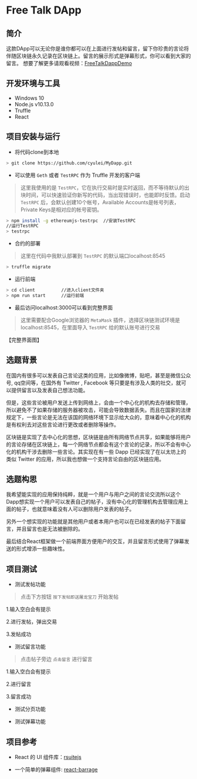 # Free Talk DApp
## 简介
这款DApp可以无论你是谁你都可以在上面进行发帖和留言，留下你珍贵的言论将伴随区块链永久记录在区块链上。留言的展示形式是弹幕形式，你可以看到大家的留言。
想要了解更多请观看视频：[FreeTalkDappDemo][1]

## 开发环境与工具
- Windows 10
- Node.js v10.13.0
- Truffle
- React

## 项目安装与运行
 - 将代码clone到本地
 
 ```bash
> git clone https://github.com/cyulei/MyDapp.git
 ```
 - 可以使用 `Geth` 或者 `TestRPC` 作为 Truffle 开发的客户端
 > 这里我使用的是 `TestRPC`，它在执行交易时是实时返回，而不等待默认的出块时间，可以快速验证你新写的代码，当出现错误时，也能即时反馈。启动 `TestRPC` 后，会默认创建10个帐号，Available Accounts是帐号列表，Private Keys是相对应的帐号密钥。

```bash 
> npm install -g ethereumjs-testrpc  //安装TestRPC
//运行TestRPC
> testrpc
```
- 合约的部署
> 这里在代码中我默认部署到 `TestRPC` 的默认端口localhost:8545
```bash 
> truffle migrate
```
- 运行前端

```bash
> cd client          //进入client文件夹
> npm run start      //运行前端
```
- 最后访问localhost:3000可以看到完整界面
> 这里需要配合Google浏览器的 `MetaMask` 插件，选择区块链测试环境是localhost:8545，在里面导入 `TestRPC` 给的默认账号进行交易

【完整界面图】

## 选题背景
在国内有很多可以发表自己言论这类的应用，比如像微博，贴吧，甚至是微信公众号, qq空间等，在国外有 Twitter ,   Facebook 等只要是有涉及人类的社交，就可以提供留言以及发表自己想法功能。

但是，这些言论被用户发送上传到网络上，会由一个中心化的机构去存储和管理，所以避免不了如果存储的服务器被攻击，可能会导致数据丢失。而且在国家的法律规定下，一些言论是无法在该国的网络环境下显示给大众的，意味着中心化的机构是有权利去对这些言论进行更改或者删除等操作。

区块链是实现了去中心化的思想，区块链是由所有网络节点共享，如果能够将用户的言论存储在区块链上，每一个网络节点都会有这个言论的记录，所以不会有中心化的机构干涉去删除一些言论。其实现在有一些 Dapp 已经实现了在以太坊上的类似 Twitter 的应用，所以我也想做一个支持言论自由的区块链应用。

## 选题构思
我希望能实现的应用保持纯粹，就是一个用户与用户之间的言论交流所以这个Dapp想实现一个用户可以发表自己的帖子，没有中心化的管理机构去管理应用上面的帖子，也就意味着没有人可以删除用户发表的帖子。

另外一个想实现的功能就是其他用户或者本用户也可以在已经发表的帖子下面留言，并且留言也是无法被删除的。

最后结合React框架做一个前端界面方便用户的交互，并且留言形式使用了弹幕发送的形式增添一些趣味性。

## 项目测试
- 测试发帖功能
> 点击下方按钮 `按下发帖即送屠龙宝刀` 开始发帖

1.输入空白会有提示

2.进行发帖，弹出交易

3.发帖成功

- 测试留言功能
> 点击帖子旁边 `点击留言` 进行留言

1.输入空白会有提示

2.进行留言

3.留言成功

- 测试分页功能

- 测试弹幕功能

## 项目参考
- React 的 UI 组件库：[rsuitejs][2]
- 一个简单的弹幕组件: [react-barrage][3]


  [1]: https://www.bilibili.com/video/av39120015/
  [2]: https://rsuitejs.com/
  [3]: https://github.com/forthealllight/react-barrage
